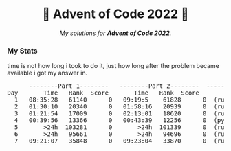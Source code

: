 <h1 align="center">
	🌟 Advent of Code 2022 🎄
</h1>

<p align="center">
	<i>My solutions for <b>Advent of Code 2022</b>.</i>
</p>
<h3>My Stats</h3>
<p>time is not how long i took to do it, just how long after the problem became available i got my answer in.</p>
<pre>
      --------Part 1--------   --------Part 2--------  -------Solved In Language Order---------
Day       Time   Rank  Score       Time   Rank  Score
  1   08:35:28   61140      0   09:19:5    61828      0  (rust, python)
  2   01:30:10   20340      0   01:58:16   20939      0  (rust, python)
  3   01:21:54   17009      0   02:13:01   18620      0  (rust, python)
  4   00:39:56   13366      0   00:43:39   12256      0  (python)
  5       >24h  103281      0       >24h  101339      0  (rust)
  6       >24h   95661      0       >24h   94696      0  (rust)
  7   09:21:07   35848      0   09:23:04   33870      0  (rust, python) 
</pre>

